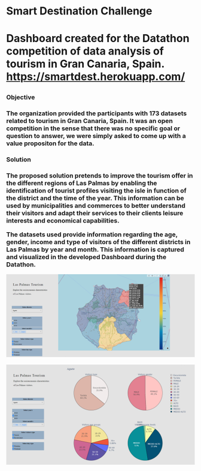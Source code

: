 <h1>Smart Destination Challenge<h1>

Dashboard created for the Datathon competition of data analysis of tourism in Gran Canaria, Spain. https://smartdest.herokuapp.com/

<h3>Objective<h3>

The organization provided the participants with 173 datasets related to tourism in Gran Canaria, Spain. It was an open competition in the sense that there was no specific goal or question to answer, we were simply asked to come up with a value propositon for the data.

<h3>Solution<h3>

The proposed solution pretends to improve the tourism offer in the different regions of Las Palmas by enabling the identification of tourist profiles visiting the isle in function of the district and the time of the year. This information can be used by municipalities and commerces to better understand their visitors and adapt their services to their clients leisure interests and economical capabilities.

The datasets used provide information regarding the age, gender, income and type of visitors of the different districts in Las Palmas by year and month. This information is captured and visualized in the developed Dashboard during the Datathon.

![Map on final Dashboard](dashboard_img_1.png)

![Pie charts on final Dashboard](dashboard_img_2.png)

